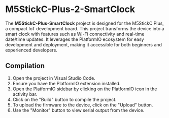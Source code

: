 # M5StickC-Plus-2-SmartClock

The **M5StickC-Plus-SmartClock** project is designed for the M5StickC Plus, a compact IoT development board. This project transforms the device into a smart clock with features such as Wi-Fi connectivity and real-time date/time updates. It leverages the PlatformIO ecosystem for easy development and deployment, making it accessible for both beginners and experienced developers.

## Compilation

1. Open the project in Visual Studio Code.
2. Ensure you have the PlatformIO extension installed.
3. Open the PlatformIO sidebar by clicking on the PlatformIO icon in the activity bar.
4. Click on the "Build" button to compile the project.
5. To upload the firmware to the device, click on the "Upload" button.
6. Use the "Monitor" button to view serial output from the device.
